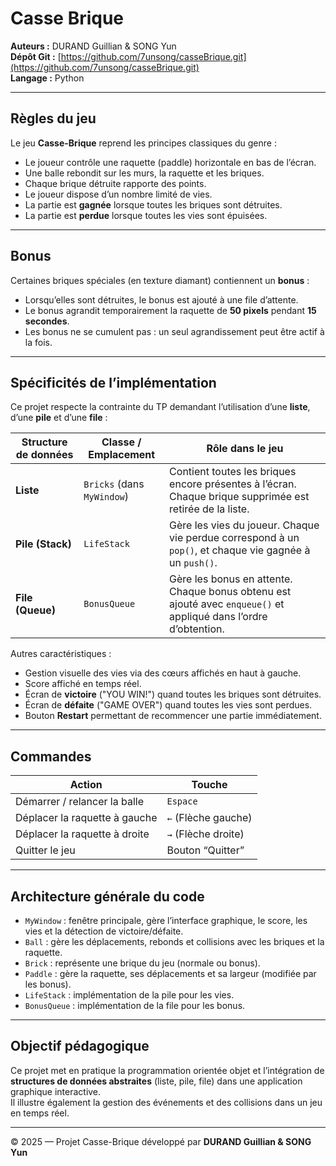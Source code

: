 # Casse Brique

**Auteurs :** DURAND Guillian & SONG Yun  
**Dépôt Git :** [https://github.com/7unsong/casseBrique.git](https://github.com/7unsong/casseBrique.git)  
**Langage :** Python  

---

## Règles du jeu

Le jeu **Casse-Brique** reprend les principes classiques du genre :

- Le joueur contrôle une raquette (paddle) horizontale en bas de l’écran.  
- Une balle rebondit sur les murs, la raquette et les briques.  
- Chaque brique détruite rapporte des points.  
- Le joueur dispose d’un nombre limité de vies.  
- La partie est **gagnée** lorsque toutes les briques sont détruites.  
- La partie est **perdue** lorsque toutes les vies sont épuisées.

---

## Bonus

Certaines briques spéciales (en texture diamant) contiennent un **bonus** :
- Lorsqu’elles sont détruites, le bonus est ajouté à une file d’attente.
- Le bonus agrandit temporairement la raquette de **50 pixels** pendant **15 secondes**.
- Les bonus ne se cumulent pas : un seul agrandissement peut être actif à la fois.

---

## Spécificités de l’implémentation

Ce projet respecte la contrainte du TP demandant l’utilisation d’une **liste**, d’une **pile** et d’une **file** :

| Structure de données | Classe / Emplacement | Rôle dans le jeu |
|-----------------------|----------------------|------------------|
| **Liste** | `Bricks` (dans `MyWindow`) | Contient toutes les briques encore présentes à l’écran. Chaque brique supprimée est retirée de la liste. |
| **Pile (Stack)** | `LifeStack` | Gère les vies du joueur. Chaque vie perdue correspond à un `pop()`, et chaque vie gagnée à un `push()`. |
| **File (Queue)** | `BonusQueue` | Gère les bonus en attente. Chaque bonus obtenu est ajouté avec `enqueue()` et appliqué dans l’ordre d’obtention. |

Autres caractéristiques :
- Gestion visuelle des vies via des cœurs affichés en haut à gauche.
- Score affiché en temps réel.
- Écran de **victoire** ("YOU WIN!") quand toutes les briques sont détruites.
- Écran de **défaite** ("GAME OVER") quand toutes les vies sont perdues.
- Bouton **Restart** permettant de recommencer une partie immédiatement.

---

## Commandes

| Action | Touche |
|--------|--------|
| Démarrer / relancer la balle | `Espace` |
| Déplacer la raquette à gauche | `←` (Flèche gauche) |
| Déplacer la raquette à droite | `→` (Flèche droite) |
| Quitter le jeu | Bouton “Quitter” |

---

## Architecture générale du code

- `MyWindow` : fenêtre principale, gère l’interface graphique, le score, les vies et la détection de victoire/défaite.  
- `Ball` : gère les déplacements, rebonds et collisions avec les briques et la raquette.  
- `Brick` : représente une brique du jeu (normale ou bonus).  
- `Paddle` : gère la raquette, ses déplacements et sa largeur (modifiée par les bonus).  
- `LifeStack` : implémentation de la pile pour les vies.  
- `BonusQueue` : implémentation de la file pour les bonus.  

---

## Objectif pédagogique

Ce projet met en pratique la programmation orientée objet et l’intégration de **structures de données abstraites** (liste, pile, file) dans une application graphique interactive.  
Il illustre également la gestion des événements et des collisions dans un jeu en temps réel.

---

© 2025 — Projet Casse-Brique développé par **DURAND Guillian & SONG Yun**
